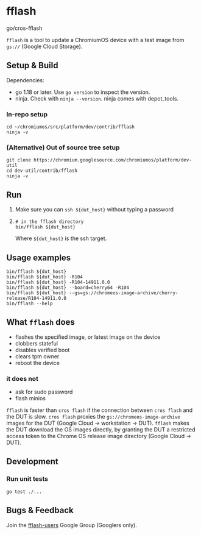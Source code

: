 # fflash

go/cros-fflash

`fflash` is a tool to update a ChromiumOS device with a test image from `gs://` (Google Cloud Storage).

## Setup & Build

Dependencies:

*   go 1.18 or later. Use `go version` to inspect the version.
*   ninja. Check with `ninja --version`. ninja comes with depot_tools.

### In-repo setup

```
cd ~/chromiumos/src/platform/dev/contrib/fflash
ninja -v
```

### (Alternative) Out of source tree setup

```
git clone https://chromium.googlesource.com/chromiumos/platform/dev-util
cd dev-util/contrib/fflash
ninja -v
```

## Run

1.  Make sure you can `ssh ${dut_host}` without typing a password

2.  ```
    # in the fflash directory
    bin/fflash ${dut_host}
    ```

    Where `${dut_host}` is the ssh target.

## Usage examples

```
bin/fflash ${dut_host}
bin/fflash ${dut_host} -R104
bin/fflash ${dut_host} -R104-14911.0.0
bin/fflash ${dut_host} --board=cherry64 -R104
bin/fflash ${dut_host} --gs=gs://chromeos-image-archive/cherry-release/R104-14911.0.0
bin/fflash --help
```

## What `fflash` does

*   flashes the specified image, or latest image on the device
*   clobbers stateful
*   disables verified boot
*   clears tpm owner
*   reboot the device

### it does not

*   ask for sudo password
*   flash minios

`fflash` is faster than `cros flash` if the connection between `cros flash` and the DUT is slow.
`cros flash` proxies the `gs://chromeos-image-archive` images for the DUT (Google Cloud -> workstation -> DUT).
`fflash` makes the DUT download the OS images directly, by granting the DUT a restricted
access token to the Chrome OS release image directory (Google Cloud -> DUT).

## Development

### Run unit tests

```
go test ./...
```

## Bugs & Feedback

Join the [fflash-users](https://groups.google.com/a/google.com/g/fflash-users) Google Group (Googlers only).
